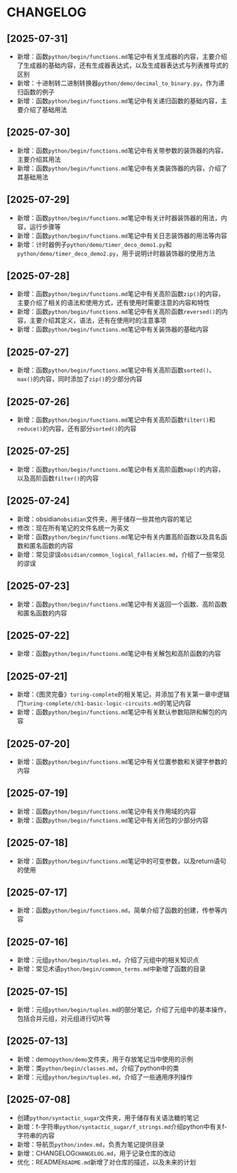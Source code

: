 # CHANGELOG

## [2025-07-31]
- 新增：函数`python/begin/functions.md`笔记中有关生成器的内容，主要介绍了生成器的基础内容，还有生成器表达式，以及生成器表达式与列表推导式的区别
- 新增：十进制转二进制转换器`python/demo/decimal_to_binary.py`，作为递归函数的例子
- 新增：函数`python/begin/functions.md`笔记中有关递归函数的基础内容，主要介绍了基础用法

## [2025-07-30]
- 新增：函数`python/begin/functions.md`笔记中有关带参数的装饰器的内容，主要介绍其用法
- 新增：函数`python/begin/functions.md`笔记中有关类装饰器的内容，介绍了其基础用法

## [2025-07-29]
- 新增：函数`python/begin/functions.md`笔记中有关计时器装饰器的用法，内容，运行步骤等
- 新增：函数`python/begin/functions.md`笔记中有关日志装饰器的用法等内容
- 新增：计时器例子`python/demo/timer_deco_demo1.py`和`python/demo/timer_deco_demo2.py`，用于说明计时器装饰器的使用方法

## [2025-07-28]
- 新增：函数`python/begin/functions.md`笔记中有关高阶函数`zip()`的内容，主要介绍了相关的语法和使用方式，还有使用时需要注意的内容和特性
- 新增：函数`python/begin/functions.md`笔记中有关高阶函数`reversed()`的内容，主要介绍其定义，语法，还有在使用时的注意事项
- 新增：函数`python/begin/functions.md`笔记中有关装饰器的基础内容

## [2025-07-27]
- 新增：函数`python/begin/functions.md`笔记中有关高阶函数`sorted()`、`max()`的内容，同时添加了`zip()`的少部分内容

## [2025-07-26]
- 新增：函数`python/begin/functions.md`笔记中有关高阶函数`filter()`和`reduce()`的内容，还有部分`sorted()`的内容

## [2025-07-25]
- 新增：函数`python/begin/functions.md`笔记中有关高阶函数`map()`的内容，以及高阶函数`filter()`的内容

## [2025-07-24]
- 新增：obsidian`obsidian`文件夹，用于储存一些其他内容的笔记
- 修改：现在所有笔记的文件名统一为英文
- 新增：函数`python/begin/functions.md`笔记中有关内置高阶函数以及具名函数和匿名函数的内容
- 新增：常见谬误`obsidian/common_logical_fallacies.md`，介绍了一些常见的谬误
  
## [2025-07-23]
- 新增：函数`python/begin/functions.md`笔记中有关返回一个函数、高阶函数和匿名函数的内容

## [2025-07-22]
- 新增：函数`python/begin/functions.md`笔记中有关解包和高阶函数的内容

## [2025-07-21]
- 新增：《图灵完备》`turing-complete`的相关笔记，并添加了有关第一章中逻辑门`turing-complete/ch1-basic-logic-circuits.md`的笔记内容
- 新增：函数`python/begin/functions.md`笔记中有关默认参数陷阱和解包的内容

## [2025-07-20]
- 新增：函数`python/begin/functions.md`笔记中有关位置参数和关键字参数的内容

## [2025-07-19]
- 新增：函数`python/begin/functions.md`笔记中有关作用域的内容
- 新增：函数`python/begin/functions.md`笔记中有关闭包的少部分内容

## [2025-07-18]
- 新增：函数`python/begin/functions.md`笔记中的可变参数，以及return语句的使用

## [2025-07-17]
- 新增：函数`python/begin/functions.md`，简单介绍了函数的创建，传参等内容

## [2025-07-16]
- 新增：元组`python/begin/tuples.md`，介绍了元组中的相关知识点
- 新增：常见术语`python/begin/common_terms.md`中新增了函数的目录

## [2025-07-15]
- 新增：元组`python/begin/tuples.md`的部分笔记，介绍了元组中的基本操作，包括合并元组，对元组进行切片等

## [2025-07-13]
- 新增：demo`python/demo`文件夹，用于存放笔记当中使用的示例
- 新增：类`python/begin/classes.md`，介绍了python中的类
- 新增：元组`python/begin/tuples.md`，介绍了一些通用序列操作

## [2025-07-08]
- 创建`python/syntactic_sugar`文件夹，用于储存有关语法糖的笔记
- 新增：f-字符串`python/syntactic_sugar/f_strings.md`介绍python中有关f-字符串的内容
- 新增：导航页`python/index.md`，负责为笔记提供目录
- 新增：CHANGELOG`CHANGELOG.md`，用于记录仓库的改动
- 优化：README`README.md`新增了对仓库的描述，以及未来的计划
